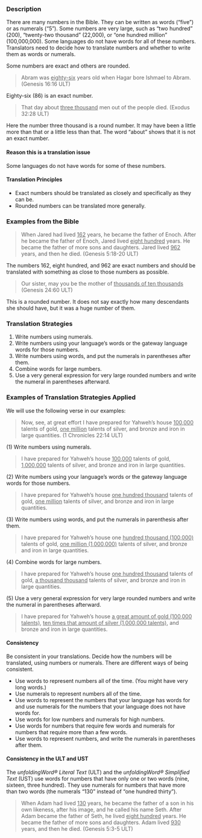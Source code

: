 

### Description

There are many numbers in the Bible. They can be written as words (“five”) or as numerals (“5”). Some numbers are very large, such as “two hundred” (200), “twenty-two thousand” (22,000), or “one hundred million” (100,000,000). Some languages do not have words for all of these numbers. Translators need to decide how to translate numbers and whether to write them as words or numerals.

Some numbers are exact and others are rounded.
> Abram was <u>eighty-six</u> years old when Hagar bore Ishmael to Abram. (Genesis 16:16 ULT)

Eighty-six (86) is an exact number.
> That day about <u>three thousand</u> men out of the people died. (Exodus 32:28 ULT)

Here the number three thousand is a round number. It may have been a little more than that or a little less than that. The word “about” shows that it is not an exact number.

#### Reason this is a translation issue 

Some languages do not have words for some of these numbers.

#### Translation Principles

* Exact numbers should be translated as closely and specifically as they can be.
* Rounded numbers can be translated more generally.

### Examples from the Bible

> When Jared had lived <u>162</u> years, he became the father of Enoch. After he became the father of Enoch, Jared lived <u>eight hundred</u> years. He became the father of more sons and daughters. Jared lived <u>962</u> years, and then he died. (Genesis 5:18-20 ULT)

The numbers 162, eight hundred, and 962 are exact numbers and should be translated with something as close to those numbers as possible.

> Our sister, may you be the mother of <u>thousands of ten thousands</u> (Genesis 24:60 ULT)

This is a rounded number. It does not say exactly how many descendants she should have, but it was a huge number of them.

### Translation Strategies

1. Write numbers using numerals.
1. Write numbers using your language’s words or the gateway language words for those numbers.
1. Write numbers using words, and put the numerals in parentheses after them.
1. Combine words for large numbers.
1. Use a very general expression for very large rounded numbers and write the numeral in parentheses afterward.

### Examples of Translation Strategies Applied

We will use the following verse in our examples:
> Now, see, at great effort I have prepared for Yahweh’s house <u>100,000</u> talents of gold, <u>one million</u> talents of silver, and bronze and iron in large quantities. (1 Chronicles 22:14 ULT)

(1) Write numbers using numerals.

> I have prepared for Yahweh’s house <u>100,000</u> talents of gold, <u>1,000,000</u> talents of silver, and bronze and iron in large quantities.

(2) Write numbers using your language’s words or the gateway language words for those numbers.

> I have prepared for Yahweh’s house <u>one hundred thousand</u> talents of gold, <u>one million</u> talents of silver, and bronze and iron in large quantities.

(3) Write numbers using words, and put the numerals in parenthesis after them.

> I have prepared for Yahweh’s house one <u>hundred thousand (100,000)</u> talents of gold, <u>one million (1,000,000)</u> talents of silver, and bronze and iron in large quantities.

(4) Combine words for large numbers.

> I have prepared for Yahweh’s house <u>one hundred thousand</u> talents of gold, <u>a thousand thousand</u> talents of silver, and bronze and iron in large quantities.

(5) Use a very general expression for very large rounded numbers and write the numeral in parentheses afterward.

> I have prepared for Yahweh’s house <u>a great amount of gold (100,000 talents)</u>, <u>ten times that amount of silver (1,000,000 talents)</u>, and bronze and iron in large quantities.


#### Consistency

Be consistent in your translations. Decide how the numbers will be translated, using numbers or numerals. There are different ways of being consistent.

* Use words to represent numbers all of the time. (You might have very long words.)
* Use numerals to represent numbers all of the time.
* Use words to represent the numbers that your language has words for and use numerals for the numbers that your language does not have words for.
* Use words for low numbers and numerals for high numbers.
* Use words for numbers that require few words and numerals for numbers that require more than a few words.
* Use words to represent numbers, and write the numerals in parentheses after them.

#### Consistency in the ULT and UST

The *unfoldingWord® Literal Text* (ULT) and the *unfoldingWord® Simplified Text* (UST) use words for numbers that have only one or two words (nine, sixteen, three hundred). They use numerals for numbers that have more than two words (the numerals “130” instead of “one hundred thirty”).

> When Adam had lived <u>130</u> years, he became the father of a son in his own likeness, after his image, and he called his name Seth. After Adam became the father of Seth, he lived <u>eight hundred</u> years. He became the father of more sons and daughters. Adam lived <u>930</u> years, and then he died.  (Genesis 5:3-5 ULT)
